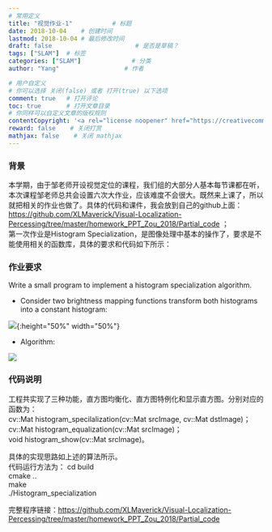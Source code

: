 ```yaml
---
# 常用定义
title: "视觉作业-1"           # 标题
date: 2018-10-04    # 创建时间
lastmod: 2018-10-04 # 最后修改时间
draft: false                       # 是否是草稿？
tags: ["SLAM"]  # 标签
categories: ["SLAM"]              # 分类
author: "Yang"                  # 作者

# 用户自定义
# 你可以选择 关闭(false) 或者 打开(true) 以下选项
comment: true   # 打开评论
toc: true       # 打开文章目录
# 你同样可以自定义文章的版权规则
contentCopyright: '<a rel="license noopener" href="https://creativecommons.org/licenses/by-nc-nd/4.0/" target="_blank">CC BY-NC-ND 4.0</a>'
reward: false	 # 关闭打赏
mathjax: false    # 关闭 mathjax
---
```


### 背景
本学期，由于邹老师开设视觉定位的课程，我们组的大部分人基本每节课都在听，本次课程邹老师总共会设置六次大作业，应该难度不会很大。既然来上课了，所以就把相关的作业也做了。具体的代码和课件，我会放到自己的github上面：https://github.com/XLMaverick/Visual-Localization-Percessing/tree/master/homework_PPT_Zou_2018/Partial_code ；  
第一次作业是Histogram Specialization，是图像处理中基本的操作了，要求是不能使用相关的函数库，具体的要求和代码如下所示：  
### 作业要求
Write a small program to implement a histogram specialization algorithm.  

- Consider two brightness mapping functions transform both histograms into a constant histogram:

![](../images/视觉作业-1/Histogram-1.png){:height="50%" width="50%"}

- Algorithm:  

![](../images/视觉作业-1/Histogram-2.png) 

### 代码说明
工程共实现了三种功能，直方图均衡化、直方图特例化和显示直方图。分别对应的函数为：  
cv::Mat histogram_specilalization(cv::Mat srcImage, cv::Mat dstImage)；  
cv::Mat histogram_equalization(cv::Mat srcImage)；  
void histogram_show(cv::Mat srcImage)。

具体的实现思路如上述的算法所示。  
代码运行方法为：
cd build  
cmake ..  
make   
./Histogram_specialization

完整程序链接：https://github.com/XLMaverick/Visual-Localization-Percessing/tree/master/homework_PPT_Zou_2018/Partial_code